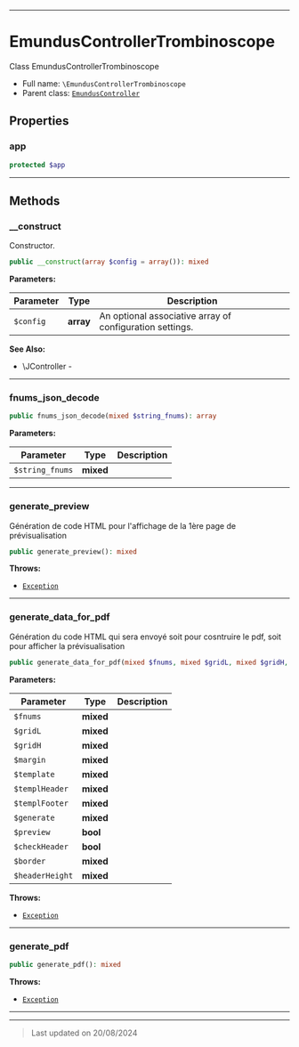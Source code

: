 ***

# EmundusControllerTrombinoscope

Class EmundusControllerTrombinoscope



* Full name: `\EmundusControllerTrombinoscope`
* Parent class: [`EmundusController`](./EmundusController.md)



## Properties


### app



```php
protected $app
```






***

## Methods


### __construct

Constructor.

```php
public __construct(array $config = array()): mixed
```








**Parameters:**

| Parameter | Type | Description |
|-----------|------|-------------|
| `$config` | **array** | An optional associative array of configuration settings. |






**See Also:**

* \JController - 

***

### fnums_json_decode



```php
public fnums_json_decode(mixed $string_fnums): array
```








**Parameters:**

| Parameter | Type | Description |
|-----------|------|-------------|
| `$string_fnums` | **mixed** |  |






***

### generate_preview

Génération de code HTML pour l'affichage de la 1ère page de prévisualisation

```php
public generate_preview(): mixed
```











**Throws:**

- [`Exception`](./Exception.md)




***

### generate_data_for_pdf

Génération du code HTML qui sera envoyé soit pour cosntruire le pdf, soit pour afficher la prévisualisation

```php
public generate_data_for_pdf(mixed $fnums, mixed $gridL, mixed $gridH, mixed $margin, mixed $template, mixed $templHeader, mixed $templFooter, mixed $generate, bool $preview = false, bool $checkHeader = false, mixed $border = null, mixed $headerHeight = null): string
```








**Parameters:**

| Parameter | Type | Description |
|-----------|------|-------------|
| `$fnums` | **mixed** |  |
| `$gridL` | **mixed** |  |
| `$gridH` | **mixed** |  |
| `$margin` | **mixed** |  |
| `$template` | **mixed** |  |
| `$templHeader` | **mixed** |  |
| `$templFooter` | **mixed** |  |
| `$generate` | **mixed** |  |
| `$preview` | **bool** |  |
| `$checkHeader` | **bool** |  |
| `$border` | **mixed** |  |
| `$headerHeight` | **mixed** |  |




**Throws:**

- [`Exception`](./Exception.md)




***

### generate_pdf



```php
public generate_pdf(): mixed
```











**Throws:**

- [`Exception`](./Exception.md)




***


***
> Last updated on 20/08/2024
